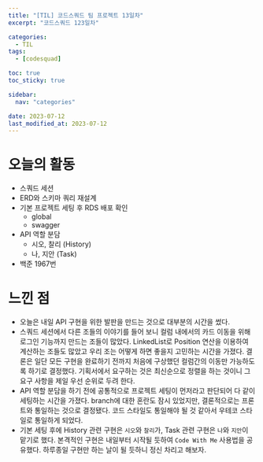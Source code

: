 ```yaml
---
title: "[TIL] 코드스쿼드 팀 프로젝트 13일차"
excerpt: "코드스쿼드 123일차"

categories:
  - TIL
tags:
  - [codesquad]

toc: true
toc_sticky: true

sidebar:
  nav: "categories"

date: 2023-07-12
last_modified_at: 2023-07-12
---
```


# 오늘의 활동

- 스쿼드 세션
- ERD와 스키마 쿼리 재설계
- 기본 프로젝트 세팅 후 RDS 배포 확인
    - global
    - swagger
- API 역할 분담
    - 시오, 찰리 (History)
    - 나, 지안 (Task)
- 백준 1967번

# 느낀 점

- 오늘은 내일 API 구현을 위한 발판을 만드는 것으로 대부분의 시간을 썼다.
- 스쿼드 세션에서 다른 조들의 이야기를 들어 보니 컬럼 내에서의 카드 이동을 위해 로그인 기능까지 만드는 조들이 많았다. LinkedList로 Position 연산을 이용하여 계산하는 조들도 많았고 우리 조는 어떻게 하면 좋을지 고민하는 시간을 가졌다. 결론은 일단 모든 구현을 완료하기 전까지 처음에 구상했던 컬럼간의 이동만 가능하도록 하기로 결정했다. 기획서에서 요구하는 것은 최신순으로 정렬을 하는 것이니 그 요구 사항을 제일 우선 순위로 두려 한다.
- API 역할 분담을 하기 전에 공통적으로 프로젝트 세팅이 먼저라고 판단되어 다 같이 세팅하는 시간을 가졌다. branch에 대한 혼란도 잠시 있었지만, 결론적으로는 프론트와 통일하는 것으로 결정됐다. 코드 스타일도 통일해야 될 것 같아서 우테코 스타일로 통일하게 되었다.
- 기본 세팅 후에 History 관련 구현은 `시오`와 `찰리`가, Task 관련 구현은 `나`와 `지안`이 맡기로 했다. 본격적인 구현은 내일부터 시작될 듯하여 `Code With Me` 사용법을 공유했다. 하루종일 구현만 하는 날이 될 듯하니 정신 차리고 해보자.